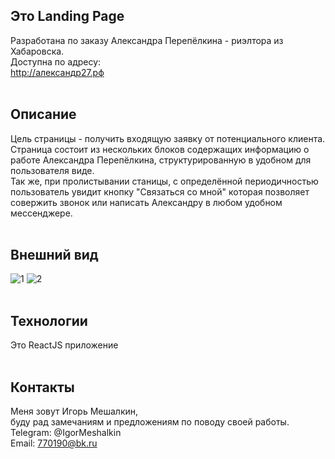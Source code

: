 Это Landing Page
-----------
Разработана по заказу Александра Перепёлкина - риэлтора из Хабаровска. <br/>
Доступна по адресу: <br/>
http://александр27.рф
<br/><br/>

Описание
-----------
Цель страницы - получить входящую заявку от потенциального клиента.<br/>
Страница состоит из нескольких блоков содержащих информацию о работе Александра Перепёлкина, структурированную в удобном для пользователя виде. 
<br/>Так же, при пролистывании станицы, с определённой периодичностью пользователь увидит кнопку "Связаться со мной" которая позволяет совержить звонок или написать Александру в любом удобном мессенджере. 
<br/><br/>

Внешний вид
-----------
![1](https://github.com/IgorMeshalkin/RealtorBuisinesCard/assets/97287038/4a68dd05-28e9-4fa3-a069-1e1a70d1cce4)
![2](https://github.com/IgorMeshalkin/RealtorBuisinesCard/assets/97287038/ecd06e7c-8b24-4220-8843-04167fe7a8ee)
<br/><br/>

Технологии
-----------
Это ReactJS приложение
<br/><br/>

Контакты
-----------
Меня зовут Игорь Мешалкин, <br> буду рад замечаниям и предложениям по поводу своей работы.   <br>
Telegram: @IgorMeshalkin   <br>
Email: 770190@bk.ru

